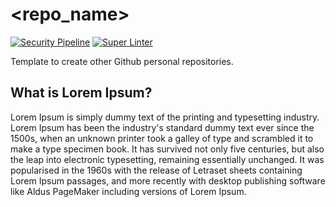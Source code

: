 # <repo_name>

[![Security Pipeline](https://github.com/GuillaumeFalourd/formulas-github/actions/workflows/security_pipeline.yml/badge.svg)](https://github.com/GuillaumeFalourd/formulas-github/actions/workflows/security_pipeline.yml) [![Super Linter](https://github.com/GuillaumeFalourd/formulas-github/actions/workflows/super-linter.yml/badge.svg)](https://github.com/GuillaumeFalourd/formulas-github/actions/workflows/super-linter.yml)

Template to create other Github personal repositories.

## What is Lorem Ipsum?

Lorem Ipsum is simply dummy text of the printing and typesetting industry. Lorem Ipsum has been the industry's standard dummy text ever since the 1500s, when an unknown printer took a galley of type and scrambled it to make a type specimen book. It has survived not only five centuries, but also the leap into electronic typesetting, remaining essentially unchanged. It was popularised in the 1960s with the release of Letraset sheets containing Lorem Ipsum passages, and more recently with desktop publishing software like Aldus PageMaker including versions of Lorem Ipsum.

